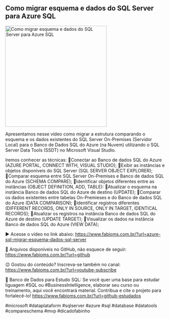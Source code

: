 ## Como migrar esquema e dados do SQL Server para Azure SQL 

<img src="https://fabioms.com.br//uploads/youtube/Slide42.png" alt="Como migrar esquema e dados do SQL Server para Azure SQL " title="Azure SQL" width="320"/>

Apresentamos nesse vídeo como migrar a estrutura comparando o esquema e os dados existentes do SQL Server On-Premises (Servidor Local) para o Banco de Dados SQL do Azure (na Nuvem) utilizando o SQL Server Data Tools (SSDT) no Microsoft Visual Studio.     

Iremos conhecer as técnicas:
🔹Conectar ao Banco de dados SQL do Azure (AZURE PORTAL, CONNECT WITH, VISUAL STUDIO);
🔹Exibir as instâncias e objetos disponíveis do SQL Server (SQL SERVER OBJECT EXPLORER);
🔹Comparar esquema entre SQL Server On-Premises e Banco de dados SQL do Azure (SCHEMA COMPARE);
🔹Identificar objetos diferentes entre as instâncias (OBJECT DEFINITION, ADD, TABLE):
🔹Atualizar o esquema na instância Banco de dados SQL do Azure de destino (UPDATE);
🔹Comparar os dados existentes entre tabelas On-Premieses e do Banco de dados SQL do Azure (DATA COMPARISON);
🔹Identificar registros diferentes (DIFFERENT RECORDS, ONLY IN SOURCE, ONLY IN TARGET, IDENTICAL RECORDS);
🔹Atualizar os registros na instância Banco de dados SQL do Azure de destino (UPDATE TARGET);
🔹Visualizar os dados na instância Banco de dados SQL do Azure (VIEW DATA);

▶️ Acesse o vídeo no link abaixo:
https://www.fabioms.com.br/?url=azure-sql-migrar-esquema-dados-sql-server

📁 Arquivos disponíveis no GitHub, não esquece de seguir:
https://www.fabioms.com.br/?url=github

😉 Gostou do conteúdo? Inscreva-se também no canal:
https://www.fabioms.com.br/?url=youtube-subscribe 

🎁 Banco de Dados para Estudo SQL:
Se você quer uma base para estudar liguagem #SQL ou #BusinessIntelligence, elaborar seu curso ou treinamento, aqui você encontrará material. 
Contribua e cite o projeto para fortalecê-lo!
https://www.fabioms.com.br/?url=github-estudados

#microsoft #dataplataform #sqlserver #azure #sql #database #datatools #compareschema #mvp #dicadofabinho